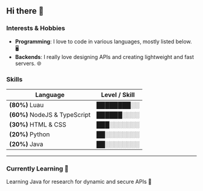 ## Hi there 👋

### Interests & Hobbies
* **Programming**:  I love to code in various languages, mostly listed below. 🖥️
* **Backends**: I really love designing APIs and creating lightweight and fast servers. 🌐

### Skills
| Language          | Level / Skill |
|-------------------|-------------------|
| **(80%)** Luau | ████████░░ |
| **(60%)** NodeJS & TypeScript | ██████░░░░ |
| **(30%)** HTML & CSS | ███░░░░░░░ |
| **(20%)** Python | ██░░░░░░░░ |
| **(20%)** Java | ██░░░░░░░░ |
--- 

### Currently Learning 📖
Learning Java for research for dynamic and secure APIs 🍵
